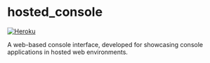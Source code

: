 # hosted_console

[![Heroku](http://heroku-badge.herokuapp.com/?app=angularjs-crypto&style=flat&svg=1)](https://hosted-console.herokuapp.com/)

A web-based console interface, developed for showcasing console applications in hosted web environments.
